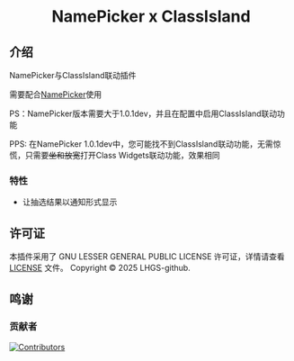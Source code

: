 <div align="center">
<h1>NamePicker x ClassIsland</h1>
</div>

## 介绍

NamePicker与ClassIsland联动插件

需要配合[NamePicker](https://github.com/NamePickerOrg/NamePicker)使用

PS：NamePicker版本需要大于1.0.1dev，并且在配置中启用ClassIsland联动功能

PPS: 在NamePicker 1.0.1dev中，您可能找不到ClassIsland联动功能，无需惊慌，只需要~~坐和放宽~~打开Class Widgets联动功能，效果相同

### 特性

- 让抽选结果以通知形式显示

## 许可证
本插件采用了 GNU LESSER GENERAL PUBLIC LICENSE 许可证，详情请查看 [LICENSE](LICENSE) 文件。
Copyright © 2025 LHGS-github.

## 鸣谢

### 贡献者
[![Contributors](http://contrib.nn.ci/api?repo=NamePickerOrg/NamePicker4CI)](https://github.com/NamePickerOrg/NamePicker4CI/graphs/contributors)

